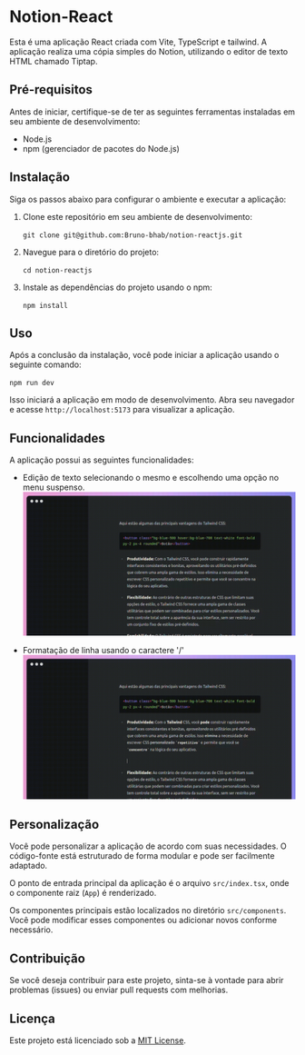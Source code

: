 ﻿# Notion-React

Esta é uma aplicação React criada com Vite, TypeScript e tailwind. A aplicação realiza uma cópia simples do Notion, utilizando o editor de texto HTML chamado Tiptap.

## Pré-requisitos

Antes de iniciar, certifique-se de ter as seguintes ferramentas instaladas em seu ambiente de desenvolvimento:

-   Node.js
-   npm (gerenciador de pacotes do Node.js)

## Instalação

Siga os passos abaixo para configurar o ambiente e executar a aplicação:

1.  Clone este repositório em seu ambiente de desenvolvimento:
  
    `git clone git@github.com:Bruno-bhab/notion-reactjs.git` 
    
3.  Navegue para o diretório do projeto:
    
    
    `cd notion-reactjs` 
    
4.  Instale as dependências do projeto usando o npm:

    
    `npm install` 
    

## Uso

Após a conclusão da instalação, você pode iniciar a aplicação usando o seguinte comando:

`npm run dev` 

Isso iniciará a aplicação em modo de desenvolvimento. Abra seu navegador e acesse `http://localhost:5173` para visualizar a aplicação.

## Funcionalidades

A aplicação possui as seguintes funcionalidades:

-   Edição de texto selecionando o mesmo e escolhendo uma opção no menu suspenso.
![float menu](https://github.com/Bruno-bhab/notion-reactjs/blob/main/public/github/gif1.gif?raw=true)



-   Formatação de linha usando o caractere '/'
![side menu](https://github.com/Bruno-bhab/notion-reactjs/blob/main/public/github/gif2.gif?raw=true)



## Personalização

Você pode personalizar a aplicação de acordo com suas necessidades. O código-fonte está estruturado de forma modular e pode ser facilmente adaptado.

O ponto de entrada principal da aplicação é o arquivo `src/index.tsx`, onde o componente raiz (`App`) é renderizado.

Os componentes principais estão localizados no diretório `src/components`. Você pode modificar esses componentes ou adicionar novos conforme necessário.

## Contribuição

Se você deseja contribuir para este projeto, sinta-se à vontade para abrir problemas (issues) ou enviar pull requests com melhorias.

## Licença

Este projeto está licenciado sob a [MIT License](https://chat.openai.com/c/LICENSE).